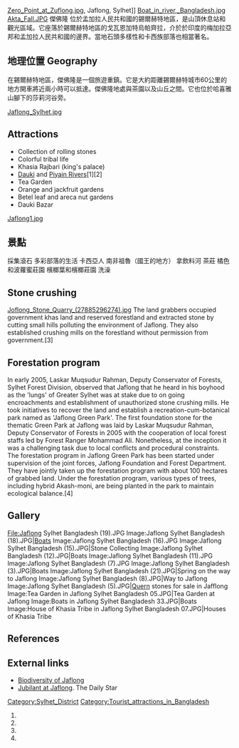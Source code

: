 
[Zero_Point_at_Zuflong.jpg](https://zh.wikipedia.org/wiki/File:Zero_Point_at_Zuflong.jpg "fig:Zero_Point_at_Zuflong.jpg"), Jaflong, Sylhet\]\] [Boat_in_river,_Bangladesh.jpg](https://zh.wikipedia.org/wiki/File:Boat_in_river,_Bangladesh.jpg "fig:Boat_in_river,_Bangladesh.jpg") [Akta_Fall.JPG](https://zh.wikipedia.org/wiki/File:Akta_Fall.JPG "fig:Akta_Fall.JPG") 傑佛隆 位於孟加拉人民共和國的錫爾赫特地區，是山頂休息站和觀光區域。它座落於錫爾赫特地區的戈瓦恩加特烏帕齊拉，介於於印度的梅加拉亞邦和孟加拉人民共和國的邊界。當地石頭多樣性和卡西族部落也相當著名。

## 地理位置 Geography

在錫爾赫特地區，傑佛隆是一個旅遊重鎮。它是大約距離錫爾赫特城市60公里的地方開車將近兩小時可以抵達。傑佛隆地處與茶園以及山丘之間。它也位於哈喜雅山腳下的莎莉河谷旁。

[Jaflong_Sylhet.jpg](https://zh.wikipedia.org/wiki/File:Jaflong_Sylhet.jpg "fig:Jaflong_Sylhet.jpg")

## Attractions

  - Collection of rolling stones
  - Colorful tribal life
  - Khasia Rajbari (king's palace)
  - [Dauki](https://zh.wikipedia.org/wiki/Dauki_River "wikilink") and [Piyain Rivers](https://zh.wikipedia.org/wiki/Piyain_River "wikilink")\[1\]\[2\]
  - Tea Garden
  - Orange and jackfruit gardens
  - Betel leaf and areca nut gardens
  - Dauki Bazar

[Jaflong1.jpg](https://zh.wikipedia.org/wiki/File:Jaflong1.jpg "fig:Jaflong1.jpg")

## 景點

採集滾石 多彩部落的生活 卡西亞人 南非祖魯（國王的地方） 拿飲料河 茶莊 橘色和波蘿蜜莊園 檳榔葉和檳榔莊園 洗澡

## Stone crushing

[Joflong_Stone_Quarry_(27885296274).jpg](https://zh.wikipedia.org/wiki/File:Joflong_Stone_Quarry_\(27885296274\).jpg "fig:Joflong_Stone_Quarry_(27885296274).jpg") The land grabbers occupied government khas land and reserved forestland and extracted stone by cutting small hills polluting the environment of Jaflong. They also established crushing mills on the forestland without permission from government.\[3\]

## Forestation program

In early 2005, Laskar Muqsudur Rahman, Deputy Conservator of Forests, Sylhet Forest Division, observed that Jaflong that he heard in his boyhood as the 'lungs' of Greater Sylhet was at stake due to on going encroachments and establishment of unauthorized stone crushing mills. He took initiatives to recover the land and establish a recreation-cum-botanical park named as 'Jaflong Green Park'. The first foundation stone for the thematic Green Park at Jaflong was laid by Laskar Muqsudur Rahman, Deputy Conservator of Forests in 2005 with the cooperation of local forest staffs led by Forest Ranger Mohammad Ali. Nonetheless, at the inception it was a challenging task due to local conflicts and procedural constraints. The forestation program in Jaflong Green Park has been started under supervision of the joint forces, Jaflong Foundation and Forest Department. They have jointly taken up the forestation program with about 100 hectares of grabbed land. Under the forestation program, various types of trees, including hybrid Akash-moni, are being planted in the park to maintain ecological balance.\[4\]

## Gallery

<File:Jaflong> Sylhet Bangladesh (19).JPG Image:Jaflong Sylhet Bangladesh (18).JPG|[Boats](https://zh.wikipedia.org/wiki/Boats "wikilink") Image:Jaflong Sylhet Bangladesh (16).JPG Image:Jaflong Sylhet Bangladesh (15).JPG|Stone Collecting Image:Jaflong Sylhet Bangladesh (12).JPG|Boats Image:Jaflong Sylhet Bangladesh (11).JPG Image:Jaflong Sylhet Bangladesh (7).JPG Image:Jaflong Sylhet Bangladesh (3).JPG|Boats Image:Jaflong Sylhet Bangladesh (21).JPG|Spring on the way to Jaflong Image:Jaflong Sylhet Bangladesh (8).JPG|Way to Jaflong Image:Jaflong Sylhet Bangladesh (5).JPG|[Quern](https://zh.wikipedia.org/wiki/Quern "wikilink") stones for sale in Jafflong Image:Tea Garden in Jaflong Sylhet Bangladesh 05.JPG|Tea Garden at Jaflong Image:Boats in Jaflong Sylhet Bangladesh 33.JPG|Boats Image:House of Khasia Tribe in Jaflong Sylhet Bangladesh 07.JPG|Houses of Khasia Tribe

## References

## External links

  - [Biodiversity of Jaflong](http://www.vedamsbooks.com/no45287.htm)
  - [Jubilant at Jaflong](http://www.thedailystar.net/campus/2007/01/02/travelogue.htm). The Daily Star

[Category:Sylhet_District](https://zh.wikipedia.org/wiki/Category:Sylhet_District "wikilink") [Category:Tourist_attractions_in_Bangladesh](https://zh.wikipedia.org/wiki/Category:Tourist_attractions_in_Bangladesh "wikilink")

1.
2.
3.
4.